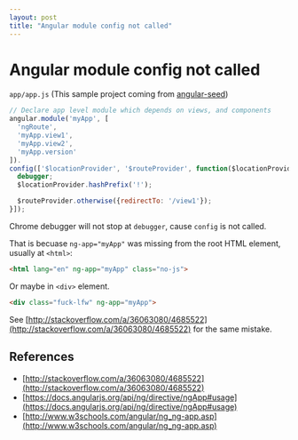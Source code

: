 ```yaml
---
layout: post
title: "Angular module config not called"
---
```


# Angular module config not called

`app/app.js` (This sample project coming from [angular-seed](https://github.com/angular/angular-seed))

```js
// Declare app level module which depends on views, and components
angular.module('myApp', [
  'ngRoute',
  'myApp.view1',
  'myApp.view2',
  'myApp.version'
]).
config(['$locationProvider', '$routeProvider', function($locationProvider, $routeProvider) {
  debugger;
  $locationProvider.hashPrefix('!');

  $routeProvider.otherwise({redirectTo: '/view1'});
}]);
```

Chrome debugger will not stop at `debugger`, cause `config` is not called.

That is becuase `ng-app="myApp"` was missing from the root HTML element, usually at `<html>`:

```html
<html lang="en" ng-app="myApp" class="no-js">
```

Or maybe in `<div>` element.

```html
<div class="fuck-lfw" ng-app="myApp">
```

See [http://stackoverflow.com/a/36063080/4685522](http://stackoverflow.com/a/36063080/4685522) for the same mistake.

## References

- [http://stackoverflow.com/a/36063080/4685522](http://stackoverflow.com/a/36063080/4685522)
- [https://docs.angularjs.org/api/ng/directive/ngApp#usage](https://docs.angularjs.org/api/ng/directive/ngApp#usage)
- [http://www.w3schools.com/angular/ng_ng-app.asp](http://www.w3schools.com/angular/ng_ng-app.asp)